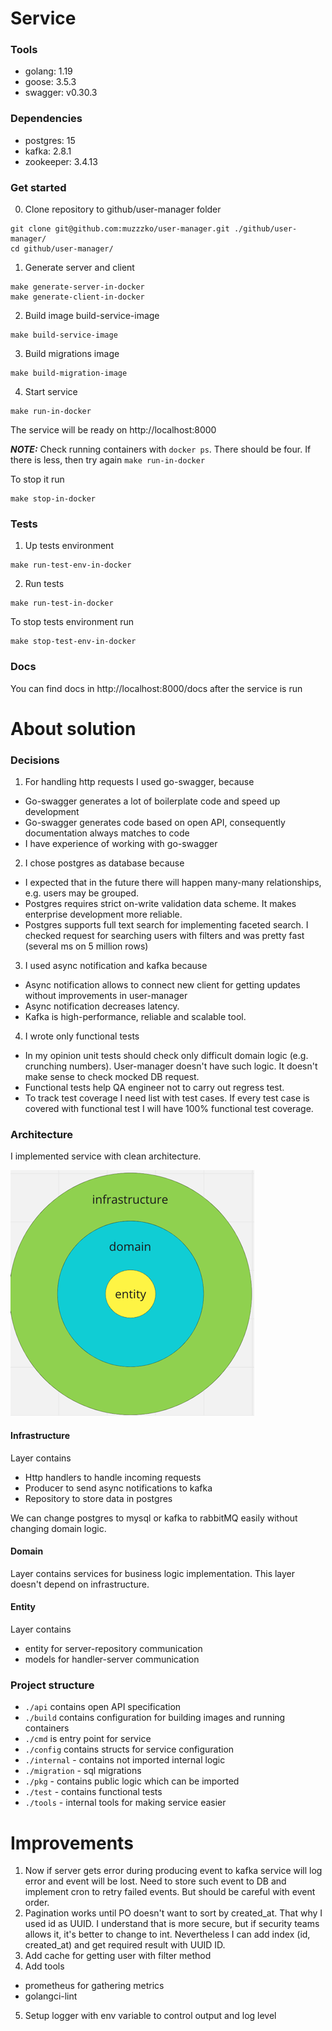 # Service
### Tools
- golang: 1.19
- goose: 3.5.3
- swagger: v0.30.3

### Dependencies
- postgres: 15
- kafka: 2.8.1
- zookeeper: 3.4.13

### Get started
0) Clone repository to github/user-manager folder

```
git clone git@github.com:muzzzko/user-manager.git ./github/user-manager/
cd github/user-manager/
```


1) Generate server and client

```
make generate-server-in-docker
make generate-client-in-docker
```

2) Build image build-service-image

```
make build-service-image
```

3) Build migrations image

```
make build-migration-image
```

4) Start service

```
make run-in-docker
```

The service will be ready on http://localhost:8000

**_NOTE:_**  Check running containers with `docker ps`. 
There should be four. If there is less, then try again `make run-in-docker`

To stop it run
```
make stop-in-docker
```

### Tests

1) Up tests environment 

```
make run-test-env-in-docker
```

2) Run tests

```
make run-test-in-docker
```

To stop tests environment run
```
make stop-test-env-in-docker
```

### Docs
You can find docs in http://localhost:8000/docs after the service is run

# About solution

### Decisions
1) For handling http requests I used go-swagger, because
- Go-swagger generates a lot of boilerplate code and speed up development
- Go-swagger generates code based on open API, consequently documentation always matches to code 
- I have experience of working with go-swagger

2) I chose postgres as database because
- I expected that in the future there will happen many-many relationships, e.g. users may be grouped. 
- Postgres requires strict on-write validation data scheme. It makes enterprise development more reliable. 
- Postgres supports full text search for implementing faceted search. I checked request for searching users with filters and was pretty fast (several ms on 5 million rows)

3) I used async notification and kafka because
- Async notification allows to connect new client for getting updates without improvements in user-manager
- Async notification decreases latency. 
- Kafka is high-performance, reliable and scalable tool. 

4) I wrote only functional tests
- In my opinion unit tests should check only difficult domain logic (e.g. crunching numbers). User-manager doesn't have such logic. It doesn't make sense to check mocked DB request. 
- Functional tests help QA engineer not to carry out regress test. 
- To track test coverage I need list with test cases. If every test case is covered with functional test I will have 100% functional test coverage. 

### Architecture

I implemented service with clean architecture. 

![img.png](docs/assets/img.png)

#### Infrastructure
Layer contains 
- Http handlers to handle incoming requests
- Producer to send async notifications to kafka 
- Repository to store data in postgres

We can change postgres to mysql or kafka to rabbitMQ easily without changing domain logic.

#### Domain
Layer contains services for business logic implementation. This layer doesn't depend on infrastructure.

#### Entity
Layer contains 
- entity for server-repository communication
- models for handler-server communication

### Project structure
- `./api` contains open API specification
- `./build` contains configuration for building images and running containers
- `./cmd` is entry point for service
- `./config` contains structs for service configuration
- `./internal` - contains not imported internal logic
- `./migration` - sql migrations 
- `./pkg` - contains public logic which can be imported
- `./test` - contains functional tests
- `./tools` - internal tools for making service easier

# Improvements
1) Now if server gets error during producing event to kafka service will log error and event will be lost. Need to store such event to DB and implement cron to retry failed events. But should be careful with event order.
2) Pagination works until PO doesn't want to sort by created_at. That why I used id as UUID. I understand that is more secure, but if security teams allows it, it's better to change to int. Nevertheless I can add index (id, created_at) and get required result with UUID ID.
3) Add cache for getting user with filter method
4) Add tools 
- prometheus for gathering metrics
- golangci-lint
5) Setup logger with env variable to control output and log level
